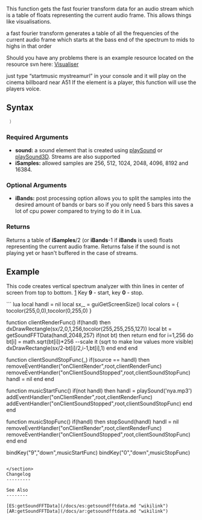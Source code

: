 This function gets the fast fourier transform data for an audio stream which is a table of floats representing the current audio frame. This allows things like visualisations.

a fast fourier transform generates a table of all the frequencies of the current audio frame which starts at the bass end of the spectrum to mids to highs in that order

Should you have any problems there is an example resource located on the resource svn here: [Visualiser](https://code.google.com/p/mtasa-resources/source/browse/#svn%2Ftrunk%2F%5Bgameplay%5D%2FVisualiser)

just type “startmusic mystreamurl” in your console and it will play on the cinema billboard near A51 If the element is a player, this function will use the players voice.

Syntax
------

``` lua
 )
```

### Required Arguments

-   **sound:** a sound element that is created using [playSound](/docs/playsound.md "wikilink") or [playSound3D](/docs/playsound3d.md "wikilink"). Streams are also supported
-   **iSamples:** allowed samples are 256, 512, 1024, 2048, 4096, 8192 and 16384.

### Optional Arguments

-   **iBands:** post processing option allows you to split the samples into the desired amount of bands or bars so if you only need 5 bars this saves a lot of cpu power compared to trying to do it in Lua.

### Returns

Returns a table of **iSamples**/2 (or **iBands**-1 if **iBands** is used) floats representing the current audio frame. Returns false if the sound is not playing yet or hasn't buffered in the case of streams.

Example
-------

This code creates vertical spectrum analyzer with thin lines in center of screen from top to bottom. [1](http://imageshack.com/a/img543/79/i4oz.png) Key **9** - start, key **0** - stop.

<section name="Client" class="client" show="true">
``` lua
local handl = nil
local sx,_ = guiGetScreenSize()
local colors = { tocolor(255,0,0),tocolor(0,255,0) }
 
function clientRenderFunc()
    if(handl) then
    dxDrawRectangle(sx/2,0,1,256,tocolor(255,255,255,127))
        local bt = getSoundFFTData(handl,2048,257)
    if(not bt) then return end
        for i=1,256 do
            bt[i] = math.sqrt(bt[i])*256 --scale it (sqrt to make low values more visible)
            dxDrawRectangle(sx/2-bt[i]/2,i-1,bt[i],1)
        end
    end
end

function clientSoundStopFunc(_)
    if(source == handl) then
    removeEventHandler("onClientRender",root,clientRenderFunc)
    removeEventHandler("onClientSoundStopped",root,clientSoundStopFunc)
    handl = nil
    end
end
 
function musicStartFunc()
    if(not handl) then
        handl = playSound('nya.mp3')
        addEventHandler("onClientRender",root,clientRenderFunc)
    addEventHandler("onClientSoundStopped",root,clientSoundStopFunc)
    end
end
 
function musicStopFunc()
    if(handl) then
        stopSound(handl)
        handl = nil
        removeEventHandler("onClientRender",root,clientRenderFunc)
    removeEventHandler("onClientSoundStopped",root,clientSoundStopFunc)
    end
end
 
bindKey("9","down",musicStartFunc)
bindKey("0","down",musicStopFunc)
```

</section>
Changelog
---------

See Also
--------

[ES:getSoundFFTData](/docs/es:getsoundfftdata.md "wikilink") [AR:getSoundFFTData](/docs/ar:getsoundfftdata.md "wikilink")
